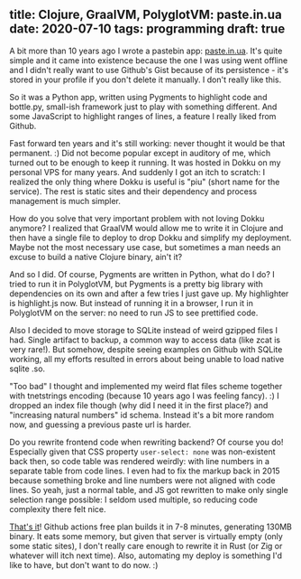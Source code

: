 title: Clojure, GraalVM, PolyglotVM: paste.in.ua
date: 2020-07-10
tags: programming
draft: true
----

A bit more than 10 years ago I wrote a pastebin app: [paste.in.ua](https://paste.in.ua/). It's quite simple and it came into existence because the one I was using went offline and I didn't really want to use Github's Gist because of its persistence - it's stored in your profile if you don't delete it manually. I don't really like this. 

So it was a Python app, written using Pygments to highlight code and bottle.py, small-ish framework just to play with something different. And some JavaScript to highlight ranges of lines, a feature I really liked from Github. 

Fast forward ten years and it's still working: never thought it would be that permanent. :) Did not become popular except in auditory of me, which turned out to be enough to keep it running. It was hosted in Dokku on my personal VPS for many years. And suddenly I got an itch to scratch: I realized the only thing where Dokku is useful is "piu" (short name for the service). The rest is static sites and their dependency and process management is much simpler.

How do you solve that very important problem with not loving Dokku anymore? I realized that GraalVM would allow me to write it in Clojure and then have a single file to deploy to drop Dokku and simplify my deployment. Maybe not the most necessary use case, but sometimes a man needs an excuse to build a native Clojure binary, ain't it?

And so I did. Of course, Pygments are written in Python, what do I do? I tried to run it in PolyglotVM, but Pygments is a pretty big library with dependencies on its own and after a few tries I just gave up. My highlighter is highlight.js now. But instead of running it in a browser, I run it in PolyglotVM on the server: no need to run JS to see prettified code.

Also I decided to move storage to SQLite instead of weird gzipped files I had. Single artifact to backup, a common way to access data (like zcat is very rare!). But somehow, despite seeing examples on Github with SQLite working, all my efforts resulted in errors about being unable to load native sqlite .so. 

"Too bad" I thought and implemented my weird flat files scheme together with tnetstrings encoding (because 10 years ago I was feeling fancy). :) I dropped an index file though (why did I need it in the first place?) and "increasing natural numbers" id schema. Instead it's a bit more random now, and guessing a previous paste url is harder.

Do you rewrite frontend code when rewriting backend? Of course you do! Especially given that CSS property `user-select: none` was non-existent back then, so code table was rendered weirdly: with line numbers in a separate table from code lines. I even had to fix the markup back in 2015 because something broke and line numbers were not aligned with code lines. So yeah, just a normal table, and JS got rewritten to make only single selection range possible: I seldom used multiple, so reducing code complexity there felt nice. 

[That's it](https://paste.in.ua/)! Github actions free plan builds it in 7-8 minutes, generating 130MB binary. It eats some memory, but given that server is virtually empty (only some static sites), I don't really care enough to rewrite it in Rust (or Zig or whatever will itch next time). Also, automating my deploy is something I'd like to have, but don't want to do now. :)